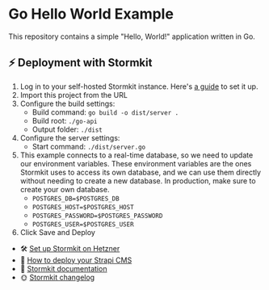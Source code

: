 # Go Hello World Example

This repository contains a simple "Hello, World!" application written in Go.

## ⚡️ Deployment with Stormkit

1. Log in to your self-hosted Stormkit instance. Here's [a guide](https://www.stormkit.io/tutorials/how-to-self-host-stormkit-on-hetzner-cloud) to set it up.
2. Import this project from the URL
3. Configure the build settings:
   - Build command: `go build -o dist/server .`
   - Build root: `./go-api`
   - Output folder: `./dist`
4. Configure the server settings:
   - Start command: `./dist/server.go`
5. This example connects to a real-time database, so we need to update our environment variables. These environment variables are the ones Stormkit uses to access its own database, and we can use them directly without needing to create a new database. In production, make sure to create your own database.
   - `POSTGRES_DB=$POSTGRES_DB`
   - `POSTGRES_HOST=$POSTGRES_HOST`
   - `POSTGRES_PASSWORD=$POSTGRES_PASSWORD`
   - `POSTGRES_USER=$POSTGRES_USER`
6. Click Save and Deploy

- 🛠️ [Set up Stormkit on Hetzner](https://www.stormkit.io/tutorials/how-to-self-host-stormkit-on-hetzner-cloud)
- 🍰 [How to deploy your Strapi CMS](https://www.stormkit.io/tutorials/how-to-deploy-your-self-hosted-strapi-instance)
- 📑 [Stormkit documentation](https://www.stormkit.io/docs/welcome/getting-started)
- 🌞 [Stormkit changelog](https://www.stormkit.io/blog/whats-new)
